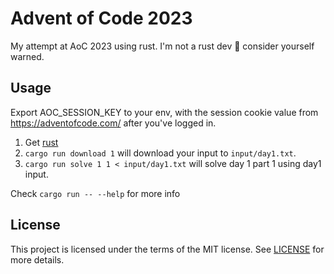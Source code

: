 # Advent of Code 2023

My attempt at AoC 2023 using rust. I'm not a rust dev 🦀 consider yourself warned.

## Usage

Export AOC_SESSION_KEY to your env, with the session cookie value from https://adventofcode.com/ after you've logged in.

1. Get [rust](https://rustup.rs/)
2. `cargo run download 1` will download your input to `input/day1.txt`.
3. `cargo run solve 1 1 < input/day1.txt` will solve day 1 part 1 using day1 input.

Check `cargo run -- --help` for more info

## License

This project is licensed under the terms of the MIT license. See [LICENSE](LICENSE) for more details.
